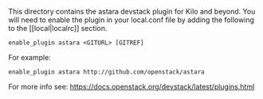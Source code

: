 This directory contains the astara devstack plugin for Kilo and beyond. You
will need to enable the plugin in your local.conf file by adding the
following to the [[local|localrc]] section.

    enable_plugin astara <GITURL> [GITREF]

For example:

    enable_plugin astara http://github.com/openstack/astara

For more info see: https://docs.openstack.org/devstack/latest/plugins.html

